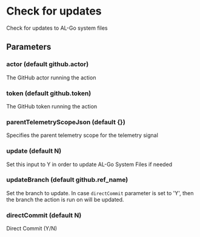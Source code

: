 # Check for updates
Check for updates to AL-Go system files
## Parameters
### actor (default github.actor)
The GitHub actor running the action
### token (default github.token)
The GitHub token running the action
### parentTelemetryScopeJson (default {})
Specifies the parent telemetry scope for the telemetry signal
### update (default N)
Set this input to Y in order to update AL-Go System Files if needed
### updateBranch (default github.ref_name)
Set the branch to update. In case `directCommit` parameter is set to 'Y', then the branch the action is run on will be updated. 
### directCommit (default N)
Direct Commit (Y/N)